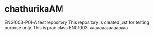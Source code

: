 # chathurikaAM
ENG1003-P01-A test repository
This repository is created just for testing purpose only. This is prac class ENG1003. aaaaaaaaaaaaaaaa
